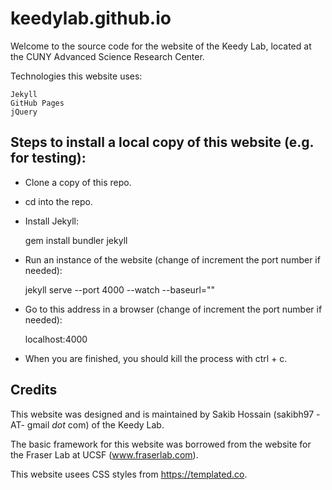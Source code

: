 # keedylab.github.io

Welcome to the source code for the website of the Keedy Lab, located at the CUNY Advanced Science Research Center.

Technologies this website uses:  

    Jekyll
    GitHub Pages
    jQuery

## Steps to install a local copy of this website (e.g. for testing):

* Clone a copy of this repo.

* cd into the repo.

* Install Jekyll:

    gem install bundler jekyll

* Run an instance of the website (change of increment the port number if needed):

    jekyll serve --port 4000 --watch --baseurl=""

* Go to this address in a browser (change of increment the port number if needed):

    localhost:4000

* When you are finished, you should kill the process with ctrl + c.

## Credits

This website was designed and is maintained by Sakib Hossain (sakibh97 -AT- gmail _dot_ com) of the Keedy Lab.

The basic framework for this website was borrowed from the website for the Fraser Lab at UCSF (www.fraserlab.com).

This website usees CSS styles from https://templated.co.

